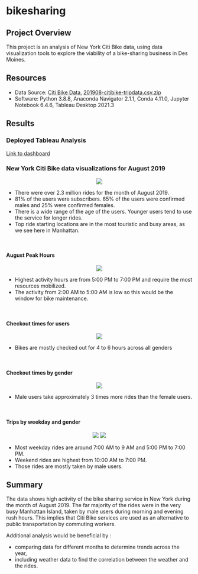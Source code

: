 # bikesharing

## Project Overview
This project is an analysis of New York Citi Bike data, using data visualization tools to explore the viability of a bike-sharing business in Des Moines.

## Resources
- Data Source: [Citi Bike Data](https://www.citibikenyc.com/system-data), [201908-citibike-tripdata.csv.zip](https://s3.amazonaws.com/tripdata/201908-citibike-tripdata.csv.zip)
- Software: Python 3.8.8, Anaconda Navigator 2.1.1, Conda 4.11.0, Jupyter Notebook 6.4.6, Tableau Desktop 2021.3

## Results

### Deployed Tableau Analysis
[Link to dashboard](https://public.tableau.com/views/Book1_16485105220170/CitiBikeNYCStory?:language=en-US&publish=yes&:display_count=n&:origin=viz_share_link)

### New York Citi Bike data visualizations for August 2019

<p align="center">
    <img src="Resources/Dashboard.png"> 
</p>

- There were over 2.3 million rides for the month of August 2019.
- 81% of the users were subscribers. 65% of the users were confirmed males and 25% were confirmed females.
- There is a wide range of the age of the users. Younger users tend to use the service for longer rides.
- Top ride starting locations are in the most touristic and busy areas, as we see here in Manhattan.

<br>

#### August Peak Hours
<p align="center">
    <img src="Resources/Aug_Peak_Hours.png"> 
</p>

- Highest activity hours are from 5:00 PM to 7:00 PM and require the most resources mobilized.
- The activity from 2:00 AM to 5:00 AM is low so this would be the window for bike maintenance.

<br>

#### Checkout times for users
<p align="center">
    <img src="Resources/User_Checkout.png"> 
</p>

- Bikes are mostly checked out for 4 to 6 hours across all genders

<br>

#### Checkout times by gender
<p align="center">
    <img src="Resources/Gender_Checkout.png"> 
</p>

- Male users take approximately 3 times more rides than the female users.

<br>

#### Trips by weekday and gender
<p align="center">
    <img src="Resources/Gender_Weekday_Hour.png">
    <img src="Resources/Gender_Weekday.png">
</p>

- Most weekday rides are around 7:00 AM to 9 AM and 5:00 PM to 7:00 PM.
- Weekend rides are highest from 10:00 AM to 7:00 PM.
- Those rides are mostly taken by male users.


## Summary
The data shows high activity of the bike sharing service in New York during the month of August 2019.
The far majority of the rides were in the very busy Manhattan Island, taken by male users during morning and evening rush hours. This implies that Citi Bike services are used as an alternative to public transportation by commuting workers.

Additional analysis would be beneficial by :
- comparing data for different months to determine trends across the year,
- including weather data to find the correlation between the weather and the rides. 